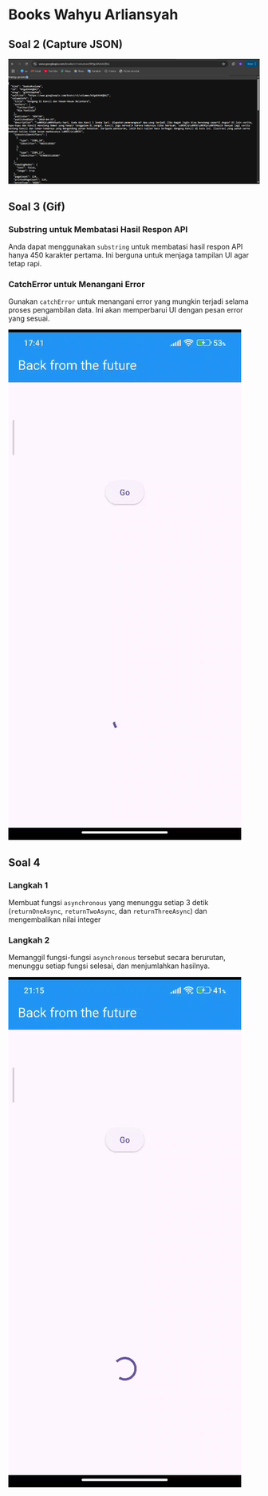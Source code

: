 # Books Wahyu Arliansyah

## Soal 2 (Capture JSON)

![soal2](images/api-json.png)

## Soal 3 (Gif)

### Substring untuk Membatasi Hasil Respon API

Anda dapat menggunakan `substring` untuk membatasi hasil respon API hanya 450 karakter pertama. Ini berguna untuk menjaga tampilan UI agar tetap rapi.

### CatchError untuk Menangani Error

Gunakan `catchError` untuk menangani error yang mungkin terjadi selama proses pengambilan data. Ini akan memperbarui UI dengan pesan error yang sesuai.

![soal3](images/soal3.gif)

## Soal 4

### Langkah 1

Membuat fungsi `asynchronous` yang menunggu setiap 3 detik (`returnOneAsync`, `returnTwoAsync`, dan `returnThreeAsync`) dan mengembalikan nilai integer

### Langkah 2

Memanggil fungsi-fungsi `asynchronous` tersebut secara berurutan, menunggu setiap fungsi selesai, dan menjumlahkan hasilnya.

![soal4](images/soal4.gif)
